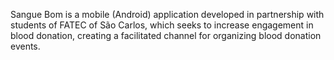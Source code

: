 Sangue Bom is a mobile (Android) application developed in partnership with students of FATEC of São Carlos, which seeks to increase engagement in blood donation, creating a facilitated channel for organizing blood donation events.
